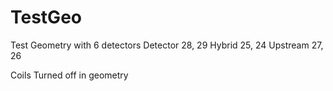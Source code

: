 # TestGeo
Test Geometry with 6 detectors
Detector 28, 29
Hybrid 25, 24
Upstream 27, 26



Coils Turned off in geometry
